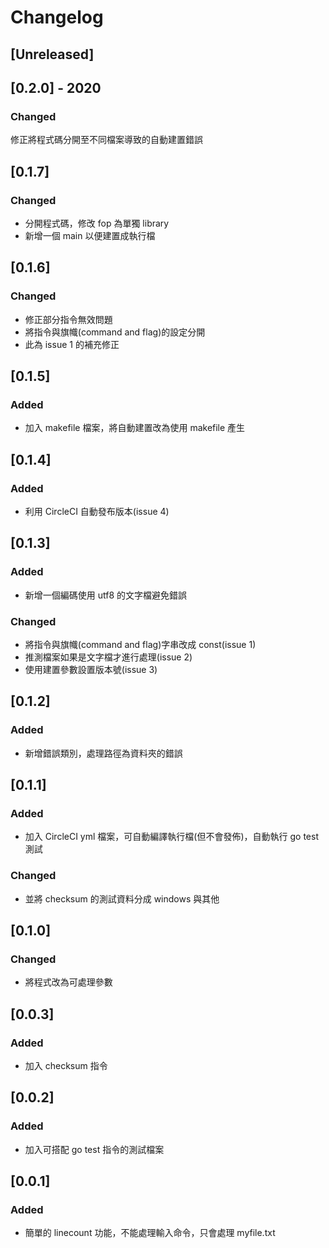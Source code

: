 # Changelog

## [Unreleased]

## [0.2.0] - 2020 

### Changed

修正將程式碼分開至不同檔案導致的自動建置錯誤

## [0.1.7]

### Changed

- 分開程式碼，修改 fop 為單獨 library
- 新增一個 main 以便建置成執行檔

## [0.1.6] 

### Changed

- 修正部分指令無效問題
- 將指令與旗幟(command and flag)的設定分開
- 此為 issue 1 的補充修正

## [0.1.5] 

### Added

- 加入 makefile 檔案，將自動建置改為使用 makefile 產生

## [0.1.4] 

### Added

- 利用 CircleCI 自動發布版本(issue 4)

## [0.1.3] 

### Added

- 新增一個編碼使用 utf8 的文字檔避免錯誤

### Changed

- 將指令與旗幟(command and flag)字串改成 const(issue 1)
- 推測檔案如果是文字檔才進行處理(issue 2)
- 使用建置參數設置版本號(issue 3)

## [0.1.2] 

### Added

- 新增錯誤類別，處理路徑為資料夾的錯誤

## [0.1.1]

### Added

- 加入 CircleCI yml 檔案，可自動編譯執行檔(但不會發佈)，自動執行 go test 測試

### Changed

- 並將 checksum 的測試資料分成 windows 與其他

## [0.1.0]

### Changed

- 將程式改為可處理參數

## [0.0.3]

### Added

- 加入 checksum 指令

## [0.0.2]

### Added

- 加入可搭配 go test 指令的測試檔案

## [0.0.1]

### Added

- 簡單的 linecount 功能，不能處理輸入命令，只會處理 myfile.txt


